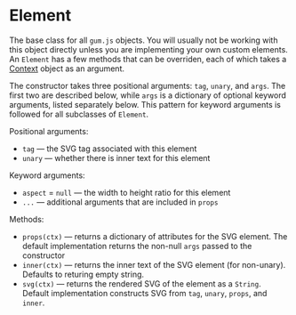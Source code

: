 # Element

The base class for all `gum.js` objects. You will usually not be working with this object directly unless you are implementing your own custom elements. An `Element` has a few methods that can be overriden, each of which takes a [Context](#Context) object as an argument.

The constructor takes three positional arguments: `tag`, `unary`, and `args`. The first two are described below, while `args` is a dictionary of optional keyword arguments, listed separately below. This pattern for keyword arguments is followed for all subclasses of `Element`.

Positional arguments:
- `tag` — the SVG tag associated with this element
- `unary` — whether there is inner text for this element

Keyword arguments:
- `aspect` = `null` — the width to height ratio for this element
- `...` — additional arguments that are included in `props`

Methods:
- `props(ctx)` — returns a dictionary of attributes for the SVG element. The default implementation returns the non-null `args` passed to the constructor
- `inner(ctx)` — returns the inner text of the SVG element (for non-unary). Defaults to returing empty string.
- `svg(ctx)` — returns the rendered SVG of the element as a `String`. Default implementation constructs SVG from `tag`, `unary`, `props`, and `inner`.
